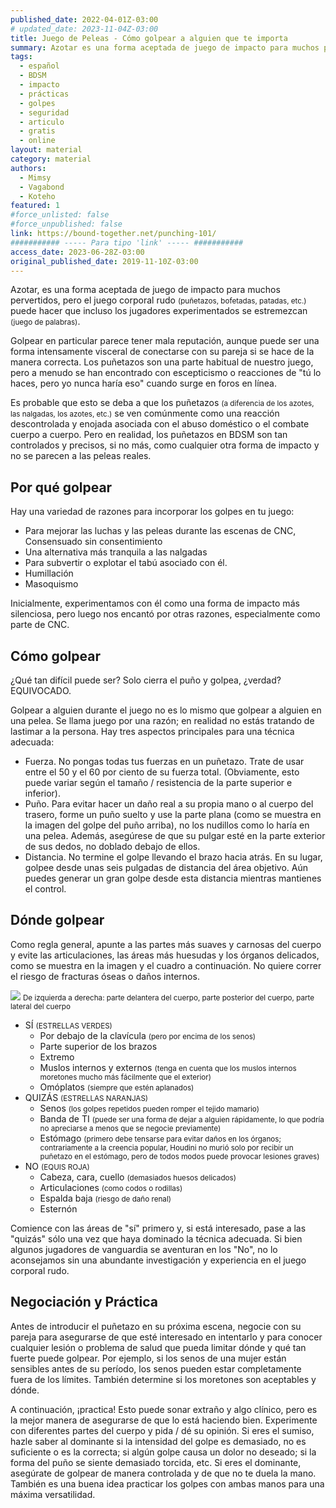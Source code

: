 ```yaml
---
published_date: 2022-04-01Z-03:00
# updated_date: 2023-11-04Z-03:00
title: Juego de Peleas - Cómo golpear a alguien que te importa
summary: Azotar es una forma aceptada de juego de impacto para muchos pervertidos, pero el juego corporal rudo puede hacer que incluso los jugadores experimentados se estremezcan.
tags:
  - español
  - BDSM
  - impacto
  - prácticas
  - golpes
  - seguridad
  - articulo
  - gratis
  - online
layout: material
category: material
authors:
  - Mimsy
  - Vagabond
  - Koteho
featured: 1
#force_unlisted: false
#force_unpublished: false
link: https://bound-together.net/punching-101/
########### ----- Para tipo 'link' ----- ###########
access_date: 2023-06-28Z-03:00
original_published_date: 2019-11-10Z-03:00
---
```


<script>
  import diagrama from '$lib/posts/material/media/juego-de-peleas/1.png';
  import HumanBody from '$lib/components/HumanBody.svelte';
</script>

Azotar, es una forma aceptada de juego de impacto para muchos pervertidos, pero el juego corporal rudo <small>(puñetazos, bofetadas, patadas, etc.)</small> puede hacer que incluso los jugadores experimentados se estremezcan <small>(juego de palabras)</small>.

Golpear en particular parece tener mala reputación, aunque puede ser una forma intensamente visceral de conectarse con su pareja si se hace de la manera correcta. Los puñetazos son una parte habitual de nuestro juego, pero a menudo se han encontrado con escepticismo o reacciones de "tú lo haces, pero yo nunca haría eso" cuando surge en foros en línea.

Es probable que esto se deba a que los puñetazos <small>(a diferencia de los azotes, las nalgadas, los azotes, etc.)</small> se ven comúnmente como una reacción descontrolada y enojada asociada con el abuso doméstico o el combate cuerpo a cuerpo. Pero en realidad, los puñetazos en BDSM son tan controlados y precisos, si no más, como cualquier otra forma de impacto y no se parecen a las peleas reales.

## Por qué golpear

Hay una variedad de razones para incorporar los golpes en tu juego:

- Para mejorar las luchas y las peleas durante las escenas de CNC, Consensuado sin consentimiento
- Una alternativa más tranquila a las nalgadas
- Para subvertir o explotar el tabú asociado con él.
- Humillación
- Masoquismo

Inicialmente, experimentamos con él como una forma de impacto más silenciosa, pero luego nos encantó por otras razones, especialmente como parte de CNC.

## Cómo golpear

¿Qué tan difícil puede ser? Solo cierra el puño y golpea, ¿verdad? EQUIVOCADO.

Golpear a alguien durante el juego no es lo mismo que golpear a alguien en una pelea. Se llama juego por una razón; en realidad no estás tratando de lastimar a la persona. Hay tres aspectos principales para una técnica adecuada:

- Fuerza. No pongas todas tus fuerzas en un puñetazo. Trate de usar entre el 50 y el 60 por ciento de su fuerza total. (Obviamente, esto puede variar según el tamaño / resistencia de la parte superior e inferior).
- Puño. Para evitar hacer un daño real a su propia mano o al cuerpo del trasero, forme un puño suelto y use la parte plana (como se muestra en la imagen del golpe del puño arriba), no los nudillos como lo haría en una pelea. Además, asegúrese de que su pulgar esté en la parte exterior de sus dedos, no doblado debajo de ellos.
- Distancia. No termine el golpe llevando el brazo hacia atrás. En su lugar, golpee desde unas seis pulgadas de distancia del área objetivo. Aún puedes generar un gran golpe desde esta distancia mientras mantienes el control.

## Dónde golpear

Como regla general, apunte a las partes más suaves y carnosas del cuerpo y evite las articulaciones, las áreas más huesudas y los órganos delicados, como se muestra en la imagen y el cuadro a continuación. No quiere correr el riesgo de fracturas óseas o daños internos.

<!--<HumanBody colors="{{
  default:'#888',
  groups:[
      {
        name: 'yes',
        color: 'green',
        parts: ['chest','clavicule','buttock','arm','thigh-front','forearm']
      },
      {
        name: 'no',
        color: 'red',
        parts: ['ribs','head','face','neck','nape','elbow','knee','column','loin']
      },
      {
        name: 'maybe',
        color: 'orange',
        parts: ['belly','thigh-outer','feet','shoulder','hand','innerthigh','genitalia']
      }
    ]
  }}" debug/> -->

![ ]({diagrama})
<small>De izquierda a derecha: parte delantera del cuerpo, parte posterior del cuerpo, parte lateral del cuerpo</small>

- SÍ <small>(ESTRELLAS VERDES)</small>
  - Por debajo de la clavícula <small>(pero por encima de los senos)</small>
  - Parte superior de los brazos
  - Extremo
  - Muslos internos y externos <small>(tenga en cuenta que los muslos internos moretones mucho más fácilmente que el exterior)</small>
  - Omóplatos <small>(siempre que estén aplanados)</small>
- QUIZÁS <small>(ESTRELLAS NARANJAS)</small>
  - Senos <small>(los golpes repetidos pueden romper el tejido mamario)</small>
  - Banda de TI <small>(puede ser una forma de dejar a alguien rápidamente, lo que podría no apreciarse a menos que se negocie previamente)</small>
  - Estómago <small>(primero debe tensarse para evitar daños en los órganos; contrariamente a la creencia popular, Houdini no murió solo por recibir un puñetazo en el estómago, pero de todos modos puede provocar lesiones graves)</small>
- NO <small>(EQUIS ROJA)</small>
  - Cabeza, cara, cuello <small>(demasiados huesos delicados)</small>
  - Articulaciones <small>(como codos o rodillas)</small>
  - Espalda baja <small>(riesgo de daño renal)</small>
  - Esternón

Comience con las áreas de "sí" primero y, si está interesado, pase a las "quizás" sólo una vez que haya dominado la técnica adecuada. Si bien algunos jugadores de vanguardia se aventuran en los "No", no lo aconsejamos sin una abundante investigación y experiencia en el juego corporal rudo.

## Negociación y Práctica

Antes de introducir el puñetazo en su próxima escena, negocie con su pareja para asegurarse de que esté interesado en intentarlo y para conocer cualquier lesión o problema de salud que pueda limitar dónde y qué tan fuerte puede golpear. Por ejemplo, si los senos de una mujer están sensibles antes de su período, los senos pueden estar completamente fuera de los límites. También determine si los moretones son aceptables y dónde.

A continuación, ¡practica! Esto puede sonar extraño y algo clínico, pero es la mejor manera de asegurarse de que lo está haciendo bien. Experimente con diferentes partes del cuerpo y pida / dé su opinión. Si eres el sumiso, hazle saber al dominante si la intensidad del golpe es demasiado, no es suficiente o es la correcta; si algún golpe causa un dolor no deseado; si la forma del puño se siente demasiado torcida, etc. Si eres el dominante, asegúrate de golpear de manera controlada y de que no te duela la mano. También es una buena idea practicar los golpes con ambas manos para una máxima versatilidad.
